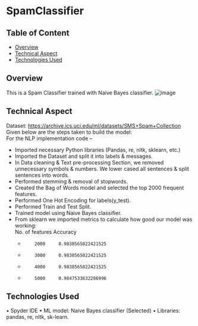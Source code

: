 # SpamClassifier

## Table of Content
  * [Overview](#overview)
  * [Technical Aspect](#technical-aspect)
  * [Technologies Used](#technologies-used)

## Overview
This is a Spam Classifier trained with Naive Bayes classifier. 
![image](https://user-images.githubusercontent.com/76872499/150648250-61ed0d7d-2f5a-4f51-bbc9-91bf36c78881.png)

## Technical Aspect
Dataset: https://archive.ics.uci.edu/ml/datasets/SMS+Spam+Collection
Given below are the steps taken to build the model:  
For the NLP implementation code –
  - Imported necessary Python libraries (Pandas, re, nltk, sklearn, etc.)
  -	Imported the Dataset and split it into labels & messages.
  -	In Data cleaning & Text pre-processing Section, we removed unnecessary symbols & numbers. We lower cased all sentences & split sentences into words.
  -	Performed stemming & removal of stopwords.
  -	Created the Bag of Words model and selected the top 2000 frequent features.
  -	Performed One Hot Encoding for labels(y_test).
  -	Performed Train and Test Split.
  -	Trained model using Naive Bayes classifier.
  -	From sklearn we imported metrics to calculate how good our model was working:  
      No. of features  Accuracy  
    -         2000     0.9838565022421525
    -         3000     0.9838565022421525
    -         4000     0.9838565022421525
    -  	      5000     0.9847533632286996



## Technologies Used
•	Spyder IDE
•	ML model: Naive Bayes classifier (Selected)
•	Libraries: pandas, re, nltk, sk-learn.

